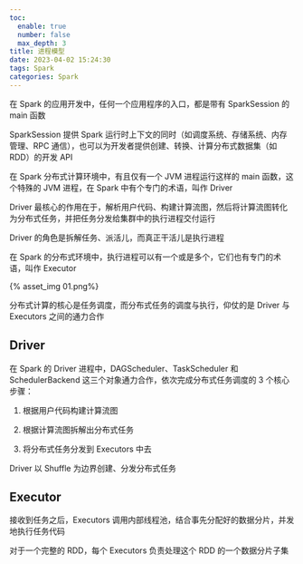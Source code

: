 ```yaml
---
toc:
  enable: true
  number: false
  max_depth: 3
title: 进程模型
date: 2023-04-02 15:24:30
tags: Spark
categories: Spark
---
```


在 Spark 的应用开发中，任何一个应用程序的入口，都是带有 SparkSession 的 main 函数

SparkSession 提供 Spark 运行时上下文的同时（如调度系统、存储系统、内存管理、RPC 通信），也可以为开发者提供创建、转换、计算分布式数据集（如 RDD）的开发 API

在 Spark 分布式计算环境中，有且仅有一个 JVM 进程运行这样的 main 函数，这个特殊的 JVM 进程，在 Spark 中有个专门的术语，叫作 Driver

Driver 最核心的作用在于，解析用户代码、构建计算流图，然后将计算流图转化为分布式任务，并把任务分发给集群中的执行进程交付运行

Driver 的角色是拆解任务、派活儿，而真正干活儿是执行进程

在 Spark 的分布式环境中，执行进程可以有一个或是多个，它们也有专门的术语，叫作 Executor

{% asset_img 01.png%}

分布式计算的核心是任务调度，而分布式任务的调度与执行，仰仗的是 Driver 与 Executors 之间的通力合作

## Driver

在 Spark 的 Driver 进程中，DAGScheduler、TaskScheduler 和 SchedulerBackend 这三个对象通力合作，依次完成分布式任务调度的 3 个核心步骤：

1. 根据用户代码构建计算流图

2. 根据计算流图拆解出分布式任务

3. 将分布式任务分发到 Executors 中去

Driver 以 Shuffle 为边界创建、分发分布式任务

## Executor

接收到任务之后，Executors 调用内部线程池，结合事先分配好的数据分片，并发地执行任务代码

对于一个完整的 RDD，每个 Executors 负责处理这个 RDD 的一个数据分片子集